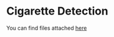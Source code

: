 # Cigarette Detection
You can find files attached [here](https://drive.google.com/open?id=1FFlhh-C7ZW8KVAnNNwFyOwB6OrP7667_)
